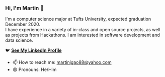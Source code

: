 ### Hi, I'm Martin 👋

I'm a computer science major at Tufts University, expected graduation December 2020. \
I have experience in a variety of in-class and open source projects, as well as projects from Hackathons. I am interested in software development and data science.

🐦 **[See My LinkedIn Profile](https://www.linkedin.com/in/martin-gao-a06743136/)**<br/>

- 📫 How to reach me: martinigao88@yahoo.com
- 😄 Pronouns: He/Him
